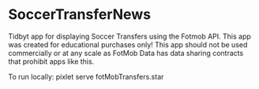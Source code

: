 # SoccerTransferNews
Tidbyt app for displaying Soccer Transfers using the Fotmob API. 
This app was created for educational purchases only!
This app should not be used commercially or at any scale as FotMob 
Data has data sharing contracts that prohibit apps like this. 

To run locally: pixlet serve fotMobTransfers.star
